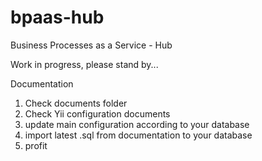 bpaas-hub
=========

Business Processes as a Service - Hub

  Work in progress, please stand by...

Documentation

  1. Check documents folder
  2. Check Yii configuration documents
  3. update main configuration according to your database
  4. import latest .sql from documentation to your database
  5. profit

  
